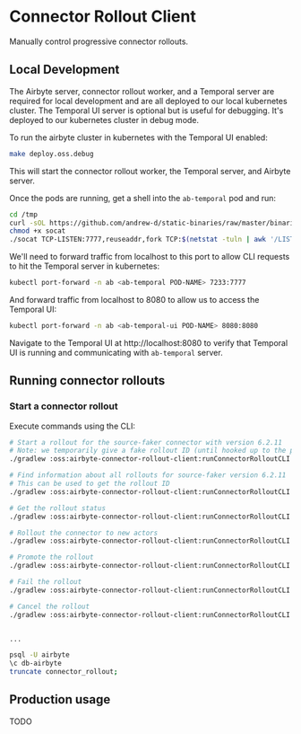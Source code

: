 # Connector Rollout Client

Manually control progressive connector rollouts.

## Local Development
The Airbyte server, connector rollout worker, and a Temporal server are required for local development and are all deployed to our local kubernetes cluster.
The Temporal UI server is optional but is useful for debugging. It's deployed to our kubernetes cluster in debug mode.

To run the airbyte cluster in kubernetes with the Temporal UI enabled:
```sh
make deploy.oss.debug
```
This will start the connector rollout worker, the Temporal server, and Airbyte server.

Once the pods are running, get a shell into the `ab-temporal` pod and run:
```sh
cd /tmp
curl -sOL https://github.com/andrew-d/static-binaries/raw/master/binaries/linux/x86_64/socat
chmod +x socat
./socat TCP-LISTEN:7777,reuseaddr,fork TCP:$(netstat -tuln | awk '/LISTEN/ {print $4}' | cut -d':' -f1 | head -n 1):7233 &
```

We'll need to forward traffic from localhost to this port to allow CLI requests to hit the Temporal server in kubernetes:
```sh
kubectl port-forward -n ab <ab-temporal POD-NAME> 7233:7777
```

And forward traffic from localhost to 8080 to allow us to access the Temporal UI:
```sh
kubectl port-forward -n ab <ab-temporal-ui POD-NAME> 8080:8080
```
Navigate to the Temporal UI at http://localhost:8080 to verify that Temporal UI is running and communicating with `ab-temporal` server.


## Running connector rollouts

### Start a connector rollout

Execute commands using the CLI:
```sh
# Start a rollout for the source-faker connector with version 6.2.11
# Note: we temporarily give a fake rollout ID (until hooked up to the publishing pipeline)
./gradlew :oss:airbyte-connector-rollout-client:runConnectorRolloutCLI --args="start -d airbyte/source-faker -i 6.2.11 -a dfd88b22-b603-4c3d-aad7-3701784586b1 -r aaaaaaaa-aaaa-aaaa-aaaa-aaaaaaaaaaa"

# Find information about all rollouts for source-faker version 6.2.11
# This can be used to get the rollout ID
./gradlew :oss:airbyte-connector-rollout-client:runConnectorRolloutCLI --args="find -d airbyte/source-faker -i 6.2.11 -a dfd88b22-b603-4c3d-aad7-3701784586b1"

# Get the rollout status
./gradlew :oss:airbyte-connector-rollout-client:runConnectorRolloutCLI --args="get -d airbyte/source-faker -i 6.2.11 -a dfd88b22-b603-4c3d-aad7-3701784586b1 -r d584520a-1127-4524-a357-52903c58477c"

# Rollout the connector to new actors
./gradlew :oss:airbyte-connector-rollout-client:runConnectorRolloutCLI --args="rollout -d airbyte/source-faker -i 6.2.10 -a dfd88b22-b603-4c3d-aad7-3701784586b1 -r e74f0ae2-1e1f-438f-95e7-9a40ae9ea63d -c a1d07f1a-5dc0-43c9-b938-decc4511e522,b2e1802b-9df1-33b8-6a44-1122adf1e413"

# Promote the rollout
./gradlew :oss:airbyte-connector-rollout-client:runConnectorRolloutCLI --args="promote -d airbyte/source-faker -i 6.2.11 -a dfd88b22-b603-4c3d-aad7-3701784586b1 -r d584520a-1127-4524-a357-52903c58477c"

# Fail the rollout
./gradlew :oss:airbyte-connector-rollout-client:runConnectorRolloutCLI --args="fail -d airbyte/source-faker -i 6.2.11 -a dfd88b22-b603-4c3d-aad7-3701784586b1 -r d584520a-1127-4524-a357-52903c58477c"

# Cancel the rollout
./gradlew :oss:airbyte-connector-rollout-client:runConnectorRolloutCLI --args="cancel -d airbyte/source-faker -i 6.2.11 -a dfd88b22-b603-4c3d-aad7-3701784586b1 -r d584520a-1127-4524-a357-52903c58477c"


...
```

```sh
psql -U airbyte
\c db-airbyte
truncate connector_rollout;
```

## Production usage

TODO
